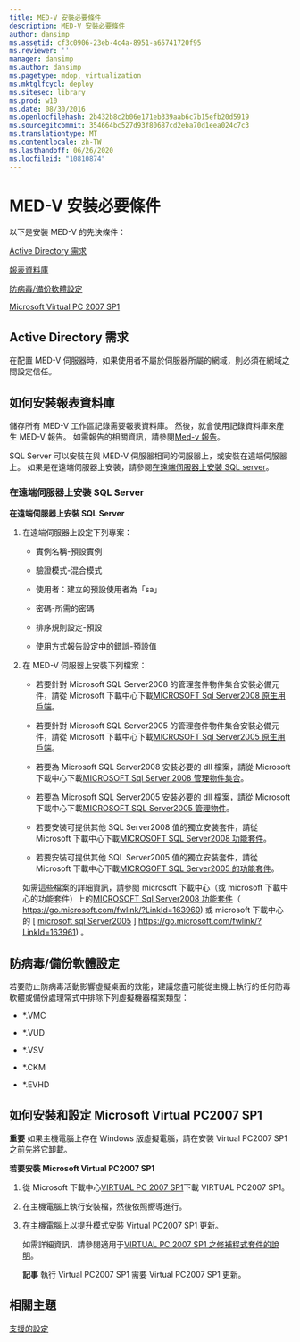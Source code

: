 ```yaml
---
title: MED-V 安裝必要條件
description: MED-V 安裝必要條件
author: dansimp
ms.assetid: cf3c0906-23eb-4c4a-8951-a65741720f95
ms.reviewer: ''
manager: dansimp
ms.author: dansimp
ms.pagetype: mdop, virtualization
ms.mktglfcycl: deploy
ms.sitesec: library
ms.prod: w10
ms.date: 08/30/2016
ms.openlocfilehash: 2b432b8c2b06e171eb339aab6c7b15efb20d5919
ms.sourcegitcommit: 354664bc527d93f80687cd2eba70d1eea024c7c3
ms.translationtype: MT
ms.contentlocale: zh-TW
ms.lasthandoff: 06/26/2020
ms.locfileid: "10810874"
---
```

# MED-V 安裝必要條件


以下是安裝 MED-V 的先決條件：

[Active Directory 需求](#bkmk-activedirectoryrequirements)

[報表資料庫](#bkmk-howtoinstallthereportdatabase)

[防病毒/備份軟體設定](#bkmk-antivirusbackupsoftwareconfiguration)

[Microsoft Virtual PC 2007 SP1](#bkmk-howtoinstallandconfiguremicrosoftvirtualpc2007sp1)

## <a href="" id="bkmk-activedirectoryrequirements"></a>Active Directory 需求


在配置 MED-V 伺服器時，如果使用者不屬於伺服器所屬的網域，則必須在網域之間設定信任。

## <a href="" id="bkmk-howtoinstallthereportdatabase"></a>如何安裝報表資料庫


儲存所有 MED-V 工作區記錄需要報表資料庫。 然後，就會使用記錄資料庫來產生 MED-V 報告。 如需報告的相關資訊，請參閱[Med-v 報告](med-v-reporting.md)。

SQL Server 可以安裝在與 MED-V 伺服器相同的伺服器上，或安裝在遠端伺服器上。 如果是在遠端伺服器上安裝，請參閱[在遠端伺服器上安裝 SQL server](#bkmk-installingsqlserveronaremoteserver)。

### <a href="" id="bkmk-installingsqlserveronaremoteserver"></a>在遠端伺服器上安裝 SQL Server

**在遠端伺服器上安裝 SQL Server**

1.  在遠端伺服器上設定下列專案：

    -   實例名稱-預設實例

    -   驗證模式-混合模式

    -   使用者：建立的預設使用者為「sa」

    -   密碼-所需的密碼

    -   排序規則設定-預設

    -   使用方式報告設定中的錯誤-預設值

2.  在 MED-V 伺服器上安裝下列檔案：

    -   若要針對 Microsoft SQL Server2008 的管理套件物件集合安裝必備元件，請從 Microsoft 下載中心下載[MICROSOFT Sql Server2008 原生用戶端](https://go.microsoft.com/fwlink/?LinkId=164039)。

    -   若要針對 Microsoft SQL Server2005 的管理套件物件集合安裝必備元件，請從 Microsoft 下載中心下載[MICROSOFT Sql Server2005 原生用戶端](https://go.microsoft.com/fwlink/?LinkId=164038)。

    -   若要為 Microsoft SQL Server2008 安裝必要的 dll 檔案，請從 Microsoft 下載中心下載[MICROSOFT Sql Server 2008 管理物件集合](https://go.microsoft.com/fwlink/?LinkId=164041)。

    -   若要為 Microsoft SQL Server2005 安裝必要的 dll 檔案，請從 Microsoft 下載中心下載[MICROSOFT SQL Server2005 管理物件](https://go.microsoft.com/fwlink/?LinkId=164040)。

    -   若要安裝可提供其他 SQL Server2008 值的獨立安裝套件，請從 Microsoft 下載中心下載[MICROSOFT SQL Server2008 功能套件](https://go.microsoft.com/fwlink/?LinkId=163960)。

    -   若要安裝可提供其他 SQL Server2005 值的獨立安裝套件，請從 Microsoft 下載中心下載[MICROSOFT SQL Server2005 的功能套件]( https://go.microsoft.com/fwlink/?LinkId=163961)。

    如需這些檔案的詳細資訊，請參閱 microsoft 下載中心（或 microsoft 下載中心的功能套件）上的[MICROSOFT Sql Server2008 功能套件](https://go.microsoft.com/fwlink/?LinkId=163960)（ https://go.microsoft.com/fwlink/?LinkId=163960) 或 microsoft 下載中心的 [ [microsoft sql Server2005](https://go.microsoft.com/fwlink/?LinkId=163961) ] https://go.microsoft.com/fwlink/?LinkId=163961) 。

## <a href="" id="bkmk-antivirusbackupsoftwareconfiguration"></a>防病毒/備份軟體設定


若要防止防病毒活動影響虛擬桌面的效能，建議您盡可能從主機上執行的任何防毒軟體或備份處理常式中排除下列虛擬機器檔案類型：

-   \*.VMC

-   \*.VUD

-   \*.VSV

-   \*.CKM

-   \*.EVHD

## <a href="" id="bkmk-howtoinstallandconfiguremicrosoftvirtualpc2007sp1"></a>如何安裝和設定 Microsoft Virtual PC2007 SP1


**重要** 如果主機電腦上存在 Windows 版虛擬電腦，請在安裝 Virtual PC2007 SP1 之前先將它卸載。

 

**若要安裝 Microsoft Virtual PC2007 SP1**

1.  從 Microsoft 下載中心[VIRTUAL PC 2007 SP1](https://go.microsoft.com/fwlink/?LinkId=142994)下載 VIRTUAL PC2007 SP1。

2.  在主機電腦上執行安裝檔，然後依照嚮導進行。

3.  在主機電腦上以提升模式安裝 Virtual PC2007 SP1 更新。

    如需詳細資訊，請參閱適用于[VIRTUAL PC 2007 SP1 之修補程式套件的說明](https://go.microsoft.com/fwlink/?LinkId=150575)。

    **記事** 執行 Virtual PC2007 SP1 需要 Virtual PC2007 SP1 更新。

     

## 相關主題


[支援的設定](supported-configurationsmedv-orientation.md)

 

 





